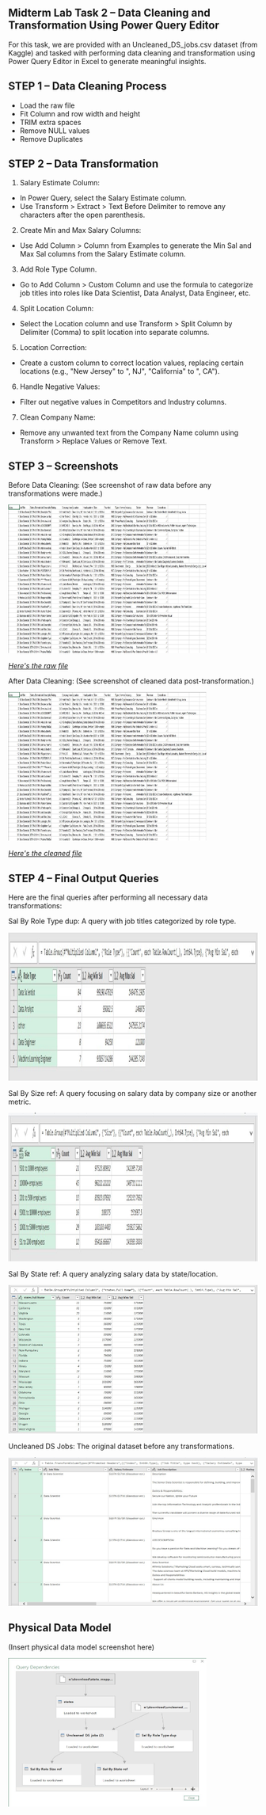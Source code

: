## Midterm Lab Task 2 – Data Cleaning and Transformation Using Power Query Editor
For this task, we are provided with an Uncleaned_DS_jobs.csv dataset (from Kaggle) and tasked with performing data cleaning and transformation using Power Query Editor in Excel to generate meaningful insights.
## STEP 1 – Data Cleaning Process
- Load the raw file
- Fit Column and row width and height
- TRIM extra spaces
- Remove NULL values
- Remove Duplicates
## STEP 2 – Data Transformation
1. Salary Estimate Column:

 - In Power Query, select the Salary Estimate column.
 - Use Transform > Extract > Text Before Delimiter to remove any characters after the open parenthesis.

2. Create Min and Max Salary Columns:

 - Use Add Column > Column from Examples to generate the Min Sal and Max Sal columns from the Salary Estimate column.
   
3. Add Role Type Column.

 - Go to Add Column > Custom Column and use the formula to categorize job titles into roles like Data Scientist, Data Analyst, Data Engineer, etc.
   
4. Split Location Column:
 - Select the Location column and use Transform > Split Column by Delimiter (Comma) to split location into separate columns.
   
5. Location Correction:
 - Create a custom column to correct location values, replacing certain locations (e.g., "New Jersey" to ", NJ", "California" to ", CA").
   
6. Handle Negative Values:

 - Filter out negative values in Competitors and Industry columns.
   
7. Clean Company Name:
 - Remove any unwanted text from the Company Name column using Transform > Replace Values or Remove Text.
## STEP 3 – Screenshots

Before Data Cleaning:
(See screenshot of raw data before any transformations were made.)

<img src="Images/Uncleaned_data.jpg" alt="Alt Text" width="400" height="300"> 

[*Here's the raw file*](https://github.com/NaythanIsME/EDM-Portfolio/blob/main/Midterm%20Task%202/Files/Uncleaned_DS_jobs.xlsx)

After Data Cleaning:
(See screenshot of cleaned data post-transformation.)

<img src="Images/Uncleaned_data.jpg" alt="Alt Text" width="400" height="300"> 

[*Here's the cleaned file*](https://github.com/NaythanIsME/EDM-Portfolio/blob/main/Midterm%20Task%202/Files/NathanielLimiac_task2.xlsx)
## STEP 4 – Final Output Queries
Here are the final queries after performing all necessary data transformations:

Sal By Role Type dup: A query with job titles categorized by role type.

<img src="Images/Sal By Role Type dup.jpg" alt="Alt Text" width="1000" height="300"> 

Sal By Size ref: A query focusing on salary data by company size or another metric.

<img src="Images/Sal By Size ref.jpg" alt="Alt Text" width="1000" height="300"> 

Sal By State ref: A query analyzing salary data by state/location.

<img src="Images/Sal By State ref.jpg" alt="Alt Text" width="1000" height="300"> 

Uncleaned DS Jobs: The original dataset before any transformations.

<img src="Images/Uncleaned DS Jobs.jpg" alt="Alt Text" width="1000" height="300"> 

## Physical Data Model
(Insert physical data model screenshot here)

<img src="Images/Physical Model.jpg" alt="Alt Text" width="400" height="300"> 
